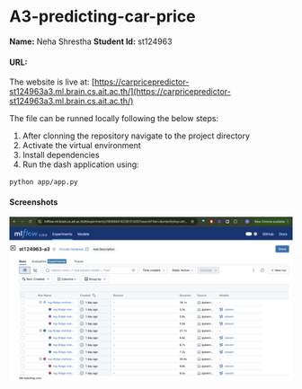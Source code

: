 # A3-predicting-car-price

**Name:** Neha Shrestha
**Student Id:** st124963

#### URL: 
The website is live at: [https://carpricepredictor-st124963a3.ml.brain.cs.ait.ac.th/](https://carpricepredictor-st124963a3.ml.brain.cs.ait.ac.th/)


The file can be runned locally following the below steps:
1. After clonning the repository navigate to the project directory
2. Activate the virtual environment 
3. Install dependencies 
4. Run the dash application using:
```
python app/app.py
```

#### Screenshots
![mlflow](./screenshots/mlflow.png)
